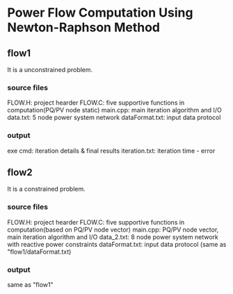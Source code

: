 # Power Flow Computation Using Newton-Raphson Method
## flow1
It is a unconstrained problem.
### source files
FLOW.H: project hearder
FLOW.C: five supportive functions in computation(PQ/PV node static)
main.cpp: main iteration algorithm and I/O
data.txt: 5 node power system network
dataFormat.txt: input data protocol
### output
exe cmd: iteration details & final results
iteration.txt: iteration time - error
## flow2
It is a constrained problem.
### source files
FLOW.H: project hearder
FLOW.C: five supportive functions in computation(based on PQ/PV node vector)
main.cpp: PQ/PV node vector, main iteration algorithm and I/O
data_2.txt: 8 node power system network with reactive power constraints
dataFormat.txt: input data protocol (same as "flow1/dataFormat.txt)
### output
same as "flow1"